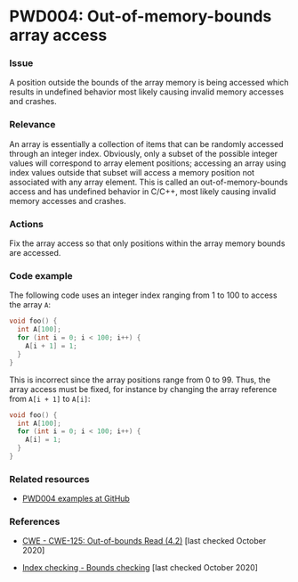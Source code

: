 # PWD004: Out-of-memory-bounds array access

### Issue

A position outside the bounds of the array memory is being accessed which
results in undefined behavior most likely causing invalid memory accesses and
crashes.

### Relevance

An array is essentially a collection of items that can be randomly accessed
through an integer index. Obviously, only a subset of the possible integer
values will correspond to array element positions; accessing an array using
index values outside that subset will access a memory position not associated
with any array element. This is called an out-of-memory-bounds access and has
undefined behavior in C/C++, most likely causing invalid memory accesses and
crashes.

### Actions

Fix the array access so that only positions within the array memory bounds are
accessed.

### Code example

The following code uses an integer index ranging from 1 to 100 to access the
array `A`:

```c
void foo() {
  int A[100];
  for (int i = 0; i < 100; i++) {
    A[i + 1] = 1;
  }
}
```

This is incorrect since the array positions range from 0 to 99. Thus, the array
access must be fixed, for instance by changing the array reference from
`A[i + 1]` to `A[i]`:

```c
void foo() {
  int A[100];
  for (int i = 0; i < 100; i++) {
    A[i] = 1;
  }
}
```

### Related resources

* [PWD004 examples at GitHub](/Checks/PWD004)

### References

* [CWE - CWE-125: Out-of-bounds Read (4.2)](https://cwe.mitre.org/data/definitions/125.html)
[last checked October 2020]

* [Index checking - Bounds checking](https://en.wikipedia.org/wiki/Bounds_checking#Index_checking)
[last checked October 2020]
